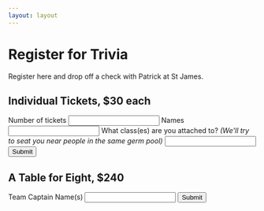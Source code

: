 ```yaml
---
layout: layout
---
```


# Register for Trivia

Register here and drop off a check with Patrick at St James.

## Individual Tickets, $30 each

<form name="individual-tickets" netlify method="post" action="/success">
  <label for="number-tickets">Number of tickets
    <input type="number" min="1" step="1" name="number-tickets">
  </label>
  <label for="individual-names">Names
    <input type="text" name="individual-names">
  </label>
  <label for="classes">
    What class(es) are you attached to? <em>(We'll try to seat you near people in the same germ pool)</em>
    <input type="text" name="classes">
  </label>
  <input type="submit">
</form>

## A Table for Eight, $240

<form name="table-captain" netlify method="post" action="/success">
  <label for="captain-names">Team Captain Name(s)
    <input type="text" name="captain-names">
  </label>
  <input type="submit">
</form>
